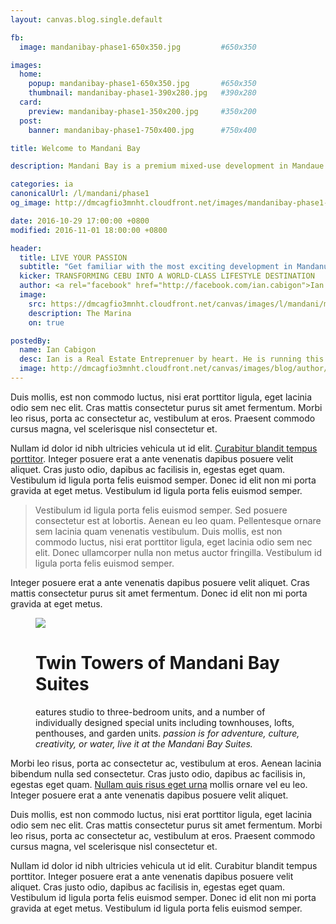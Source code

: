 ```yaml
---
layout: canvas.blog.single.default

fb:
  image: mandanibay-phase1-650x350.jpg         #650x350

images:
  home:
    popup: mandanibay-phase1-650x350.jpg       #650x350
    thumbnail: mandanibay-phase1-390x280.jpg   #390x280
  card:
    preview: mandanibay-phase1-350x200.jpg     #350x200
  post:
    banner: mandanibay-phase1-750x400.jpg      #750x400

title: Welcome to Mandani Bay

description: Mandani Bay is a premium mixed-use development in Mandaue City, Cebu. It occupies a waterfront site of approximately 20 hectares with a prominent location between Mactan Island, the home of Cebu International Airport, and Cebu business park, a major commercial area in Cebu.  The project will be developed in phases over more than 10 years.

categories: ia
canonicalUrl: /l/mandani/phase1
og_image: http://dmcagfio3mnht.cloudfront.net/images/mandanibay-phase1-650x350.jpg

date: 2016-10-29 17:00:00 +0800
modified: 2016-11-01 18:00:00 +0800

header:
  title: LIVE YOUR PASSION 
  subtitle: "Get familiar with the most exciting development in Mandanue City. Be ready to transform Cebu."
  kicker: TRANSFORMING CEBU INTO A WORLD-CLASS LIFESTYLE DESTINATION
  author: <a rel="facebook" href="http://facebook.com/ian.cabigon">Ian Cabigon</a>
  image:
    src: https://dmcagfio3mnht.cloudfront.net/canvas/images/l/mandani/marina-1.jpg
    description: The Marina
    on: true

postedBy:
  name: Ian Cabigon
  desc: Ian is a Real Estate Entreprenuer by heart. He is running this website ( cebuhomepages.com ) to help Luchelle, promote her real estate brokerage. He is also a co-host of Luchelle in their real estate venture through Airbnb
  image: http://dmcagfio3mnht.cloudfront.net/canvas/images/blog/author/ian.jpg
---
```


Duis mollis, est non commodo luctus, nisi erat porttitor ligula, eget lacinia odio sem nec elit. Cras mattis consectetur purus sit amet fermentum. Morbi leo risus, porta ac consectetur ac, vestibulum at eros. Praesent commodo cursus magna, vel scelerisque nisl consectetur et.

Nullam id dolor id nibh ultricies vehicula ut id elit. [Curabitur blandit tempus porttitor][Curabitur]. Integer posuere erat a ante venenatis dapibus posuere velit aliquet. Cras justo odio, dapibus ac facilisis in, egestas eget quam. Vestibulum id ligula porta felis euismod semper. Donec id elit non mi porta gravida at eget metus. Vestibulum id ligula porta felis euismod semper.

> Vestibulum id ligula porta felis euismod semper. Sed posuere consectetur est at lobortis. Aenean eu leo quam. Pellentesque ornare sem lacinia quam venenatis vestibulum. Duis mollis, est non commodo luctus, nisi erat porttitor ligula, eget lacinia odio sem nec elit. Donec ullamcorper nulla non metus auctor fringilla. Vestibulum id ligula porta felis euismod semper.

Integer posuere erat a ante venenatis dapibus posuere velit aliquet. Cras mattis consectetur purus sit amet fermentum. Donec id elit non mi porta gravida at eget metus.

<figure data-feedback="fb:likes, fb:comments">
    <img src="https://dmcagfio3mnht.cloudfront.net/canvas/images/l/mandani/mbs.jpg"/>
    <figcaption class="op-small">
   <h1 class="op-large">Twin Towers of Mandani Bay Suites</h1> 
   eatures studio to three-bedroom units, and a number of individually designed special units including townhouses, lofts, penthouses, and garden units.
    <cite>passion is for adventure, culture, creativity, or water, live it at the Mandani Bay Suites.</cite> </figcaption>
 </figure>

Morbi leo risus, porta ac consectetur ac, vestibulum at eros. Aenean lacinia bibendum nulla sed consectetur. Cras justo odio, dapibus ac facilisis in, egestas eget quam. [Nullam quis risus eget urna][nullam] mollis ornare vel eu leo. Integer posuere erat a ante venenatis dapibus posuere velit aliquet.

Duis mollis, est non commodo luctus, nisi erat porttitor ligula, eget lacinia odio sem nec elit. Cras mattis consectetur purus sit amet fermentum. Morbi leo risus, porta ac consectetur ac, vestibulum at eros. Praesent commodo cursus magna, vel scelerisque nisl consectetur et.

Nullam id dolor id nibh ultricies vehicula ut id elit. Curabitur blandit tempus porttitor. Integer posuere erat a ante venenatis dapibus posuere velit aliquet. Cras justo odio, dapibus ac facilisis in, egestas eget quam. Vestibulum id ligula porta felis euismod semper. Donec id elit non mi porta gravida at eget metus. Vestibulum id ligula porta felis euismod semper.

[nullam]: #
[Curabitur]: #